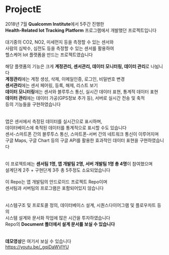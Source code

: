 # ProjectE

2018년 7월 **Qualcomm Institute**에서 5주간 진행한  
**Health-Related Iot Tracking Platform** 프로그램에서 개발했던 프로젝트입니다
<br /><br />
대기중의 CO2, NO2, 미세먼지 등을 측정할 수 있는 센서와  
사람의 심박수, 심전도 등을 측정할 수 있는 센서를 활용하여  
헬스케어 Iot 플랫폼을 만드는 프로젝트였습니다
<br /><br />
해당 플랫폼의 기능은 크게 **계정관리, 센서관리, 데이터 모니터링, 데이터 관리**로 나뉩니다  
**계정관리**에는 계정 생성, 삭제, 이메일인증, 로그인, 비밀번호 변경  
**센서관리**에는 센서 페어링, 등록, 해제, 리스트 보기  
**데이터 모니터링**에는 센서와 블루투스 통신, 실시간 데이터 표현, 통계적 데이터 표현  
**데이터 관리**에는 데이터 가공(GPS정보 추가 등), 서버로 실시간 전송 및 축적  
등의 기능들을 구현하였습니다  
<br /><br />
앱은 센서에서 측정된 데이터를 실시간으로 표시하며,  
데이터베이스에 축적된 데이터를 통계적으로 표시할 수도 있습니다  
센서-스마트폰 간의 블루투스 통신, 스마트폰-서버 간의 네트워크 통신이 이루어지며  
구글 Maps, 구글 Chart 등의 구글 API를 활용한 효과적인 데이터 표현을 구현하였습니다 
<br /><br /><br />
이 프로젝트에는 **센서팀 1명, 앱 개발팀 2명, 서버 개발팀 1명 총 4명**이 참여했으며  
설계단계 2주 + 구현단계 3주 총 5주정도 소요되었습니다
<br /><br />
이 Repo는 앱 개발팀의 안드로이드 프로젝트 Repo이며  
센서팀과 서버팀의 프로그램은 포함되어있지 않습니다
<br /><br /><br />
시스템구조 및 프로토콜 정의, 데이터베이스 설계, 시퀀스다이어그램 및 플로우차트 등의  
시스템 설계와 문서화 작업에 많은 시간을 투자하였습니다  
Repo의 **Document 폴더에서 설계 문서를 보실 수 있습니다** 
<br /><br /><br />
**데모영상**은 여기서 보실 수 있습니다  
https://youtu.be/_gqiDaWVlYU

